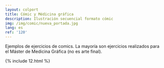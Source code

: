 ```yaml
---
layout: colport
title: Cómic y Médicina gráfica
description: Ilustración secuencial formato cómic
img: /img/comic/nueva_portada.jpg
lang: es
ref: '120'
---
```


Ejemplos de ejercicios de comics. La mayoría son ejercicios realizados para el Máster de Medicina Gráfica (no es arte final).

{% include 12.html %}
